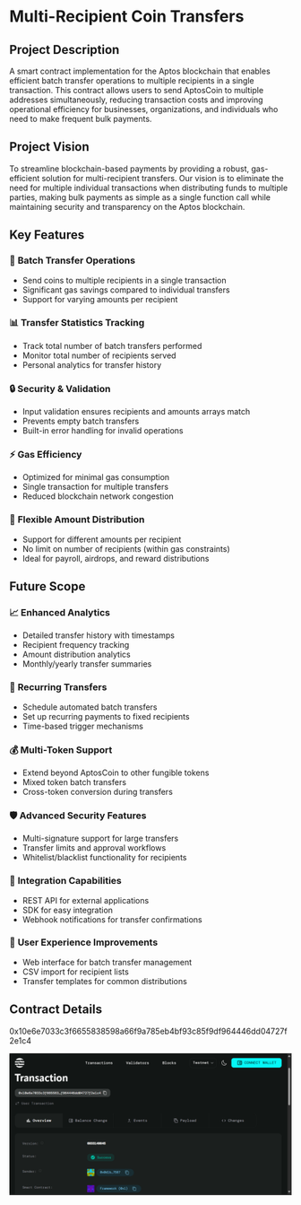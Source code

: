 # Multi-Recipient Coin Transfers

## Project Description

A smart contract implementation for the Aptos blockchain that enables efficient batch transfer operations to multiple recipients in a single transaction. This contract allows users to send AptosCoin to multiple addresses simultaneously, reducing transaction costs and improving operational efficiency for businesses, organizations, and individuals who need to make frequent bulk payments.

## Project Vision

To streamline blockchain-based payments by providing a robust, gas-efficient solution for multi-recipient transfers. Our vision is to eliminate the need for multiple individual transactions when distributing funds to multiple parties, making bulk payments as simple as a single function call while maintaining security and transparency on the Aptos blockchain.

## Key Features

### 🚀 **Batch Transfer Operations**
- Send coins to multiple recipients in a single transaction
- Significant gas savings compared to individual transfers
- Support for varying amounts per recipient

### 📊 **Transfer Statistics Tracking**
- Track total number of batch transfers performed
- Monitor total number of recipients served
- Personal analytics for transfer history

### 🔒 **Security & Validation**
- Input validation ensures recipients and amounts arrays match
- Prevents empty batch transfers
- Built-in error handling for invalid operations

### ⚡ **Gas Efficiency**
- Optimized for minimal gas consumption
- Single transaction for multiple transfers
- Reduced blockchain network congestion

### 🎯 **Flexible Amount Distribution**
- Support for different amounts per recipient
- No limit on number of recipients (within gas constraints)
- Ideal for payroll, airdrops, and reward distributions

## Future Scope

### 📈 **Enhanced Analytics**
- Detailed transfer history with timestamps
- Recipient frequency tracking
- Amount distribution analytics
- Monthly/yearly transfer summaries

### 🔄 **Recurring Transfers**
- Schedule automated batch transfers
- Set up recurring payments to fixed recipients
- Time-based trigger mechanisms

### 💰 **Multi-Token Support**
- Extend beyond AptosCoin to other fungible tokens
- Mixed token batch transfers
- Cross-token conversion during transfers

### 🛡️ **Advanced Security Features**
- Multi-signature support for large transfers
- Transfer limits and approval workflows
- Whitelist/blacklist functionality for recipients

### 🔌 **Integration Capabilities**
- REST API for external applications
- SDK for easy integration
- Webhook notifications for transfer confirmations

### 📱 **User Experience Improvements**
- Web interface for batch transfer management
- CSV import for recipient lists
- Transfer templates for common distributions

## Contract Details
 0x10e6e7033c3f6655838598a66f9a785eb4bf93c85f9df964446dd04727f2e1c4
 
 ![alt text](image.png)